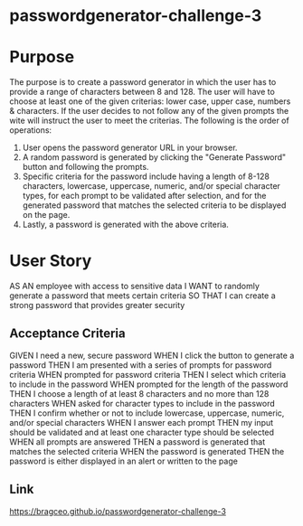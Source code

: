 # passwordgenerator-challenge-3

# Purpose

The purpose is to  create a password generator in which the user has to provide a range of characters between 8 and 128.
The user will have to choose at least one of the given criterias: lower case, upper case, numbers & characters.
If the user decides to not follow any of the given prompts the wite will instruct the user to meet the criterias.
The following is the order of operations:

1) User opens the password generator URL in your browser.
2) A random password is generated by clicking the "Generate Password" button and following the prompts.
3) Specific criteria for the password include having a length of 8-128 characters, lowercase, uppercase, numeric, and/or special character types, for each    prompt to be validated after selection, and for the generated password that matches the selected criteria to be displayed on the page.
4) Lastly, a password is generated with the above criteria.


# User Story

AS AN employee with access to sensitive data
I WANT to randomly generate a password that meets certain criteria
SO THAT I can create a strong password that provides greater security

## Acceptance Criteria

GIVEN I need a new, secure password
WHEN I click the button to generate a password
THEN I am presented with a series of prompts for password criteria
WHEN prompted for password criteria
THEN I select which criteria to include in the password
WHEN prompted for the length of the password
THEN I choose a length of at least 8 characters and no more than 128 characters
WHEN asked for character types to include in the password
THEN I confirm whether or not to include lowercase, uppercase, numeric, and/or special characters
WHEN I answer each prompt
THEN my input should be validated and at least one character type should be selected
WHEN all prompts are answered
THEN a password is generated that matches the selected criteria
WHEN the password is generated
THEN the password is either displayed in an alert or written to the page

## Link

https://bragceo.github.io/passwordgenerator-challenge-3



